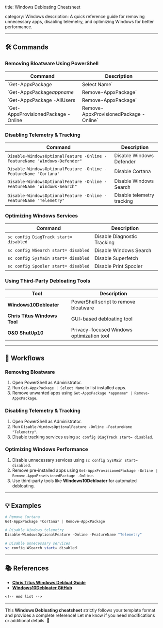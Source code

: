 title: Windows Debloating Cheatsheet

category: Windows
description: A quick reference guide for removing unnecessary apps, disabling telemetry, and optimizing Windows for better performance.

---

## 🛠️ Commands

### **Removing Bloatware Using PowerShell**

| Command                             | Description                            |
| ----------------------------------- | -------------------------------------- |
| `Get-AppxPackage                    | Select Name`                           |
| `Get-AppxPackage*appname*         | Remove-AppxPackage`                    |
| `Get-AppxPackage -AllUsers          | Remove-AppxPackage`                    |
| `Get-AppxProvisionedPackage -Online | Remove-AppxProvisionedPackage -Online` |

### **Disabling Telemetry & Tracking**

| Command                                                                    | Description                |
| -------------------------------------------------------------------------- | -------------------------- |
| `Disable-WindowsOptionalFeature -Online -FeatureName "Windows-Defender"` | Disable Windows Defender   |
| `Disable-WindowsOptionalFeature -Online -FeatureName "Cortana"`          | Disable Cortana            |
| `Disable-WindowsOptionalFeature -Online -FeatureName "Windows-Search"`   | Disable Windows Search     |
| `Disable-WindowsOptionalFeature -Online -FeatureName "Telemetry"`        | Disable telemetry tracking |

### **Optimizing Windows Services**

| Command                                 | Description                 |
| --------------------------------------- | --------------------------- |
| `sc config DiagTrack start= disabled` | Disable Diagnostic Tracking |
| `sc config WSearch start= disabled`   | Disable Windows Search      |
| `sc config SysMain start= disabled`   | Disable Superfetch          |
| `sc config Spooler start= disabled`   | Disable Print Spooler       |

### **Using Third-Party Debloating Tools**

| Tool                               | Description                               |
| ---------------------------------- | ----------------------------------------- |
| **Windows10Debloater**       | PowerShell script to remove bloatware     |
| **Chris Titus Windows Tool** | GUI-based debloating tool                 |
| **O&O ShutUp10**             | Privacy-focused Windows optimization tool |

---

## 🔄 Workflows

### **Removing Bloatware**

1. Open PowerShell as Administrator.
2. Run `Get-AppxPackage | Select Name` to list installed apps.
3. Remove unwanted apps using `Get-AppxPackage *appname* | Remove-AppxPackage`.

### **Disabling Telemetry & Tracking**

1. Open PowerShell as Administrator.
2. Run `Disable-WindowsOptionalFeature -Online -FeatureName "Telemetry"`.
3. Disable tracking services using `sc config DiagTrack start= disabled`.

### **Optimizing Windows Performance**

1. Disable unnecessary services using `sc config SysMain start= disabled`.
2. Remove pre-installed apps using `Get-AppxProvisionedPackage -Online | Remove-AppxProvisionedPackage -Online`.
3. Use third-party tools like **Windows10Debloater** for automated debloating.

---

## 💡 Examples

```powershell
# Remove Cortana
Get-AppxPackage *Cortana* | Remove-AppxPackage

# Disable Windows telemetry
Disable-WindowsOptionalFeature -Online -FeatureName "Telemetry"

# Disable unnecessary services
sc config WSearch start= disabled
```

---

## 📚 References

- **[Chris Titus Windows Debloat Guide](https://christitus.com/debloat-windows-10-2020/)**
- **[Windows10Debloater GitHub](https://github.com/Sycnex/Windows10Debloater)**

```
<!-- end list -->
```

---

This **Windows Debloating cheatsheet** strictly follows your template format and provides a complete reference! Let me know if you need modifications or additional details. 🚀
